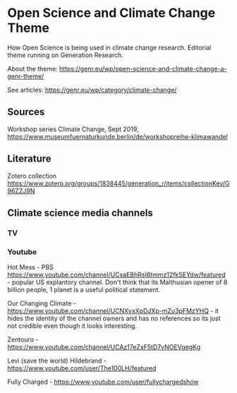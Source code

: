 # Open Science and Climate Change Theme

How Open Science is being used in climate change research. Editorial theme running on Generation Research. 

About the theme: https://genr.eu/wp/open-science-and-climate-change-a-genr-theme/

See articles: https://genr.eu/wp/category/climate-change/

## Sources

Workshop series Climate Change, Sept 2019, https://www.museumfuernaturkunde.berlin/de/workshopreihe-klimawandel

## Literature

Zotero collection https://www.zotero.org/groups/1838445/generation_r/items/collectionKey/G96ZZJ9N

## Climate science media channels

### TV

### Youtube

Hot Mess - PBS https://www.youtube.com/channel/UCsaEBhRsI6tmmz12fkSEYdw/featured - popular US explantory channel. Don't think that its Malthusian opener of 8 billion people, 1 planet is a useful political statement.

Our Changing Climate - https://www.youtube.com/channel/UCNXvxXpDJXp-mZu3pFMzYHQ - it hides the identity of the channel owners and has no references so its just not credible even though it looks interesting.

Zentouro - https://www.youtube.com/channel/UCAz17eZxF5tD7vNOEVgegKg

Levi (save the world) Hildebrand - https://www.youtube.com/user/The100LH/featured

Fully Charged - https://www.youtube.com/user/fullychargedshow




